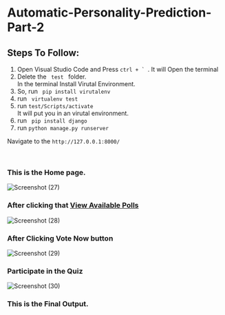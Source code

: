 # Automatic-Personality-Prediction-Part-2
## Steps To Follow:
<ol>
  <li>Open Visual Studio Code and Press <code>ctrl + ` </code>. It will Open the terminal </li>
  <li> Delete the <code> test </code> folder. </li>
  In the terminal Install Virutal Environment. <br>
  <li>So, run <code> pip install virutalenv </code> </li>
  <li> run <code> virtualenv test</code> </li>
  <li> run <code>test/Scripts/activate </code> </li> It will put you in an virutal environment.
  <li> run <code> pip install django </code> </li>
  <li>run <code>python manage.py runserver </code> </li>
  </ol>
  
  <p> Navigate to the <code>http://127.0.0.1:8000/</code> </p> <br>

### This is the Home page. 

![Screenshot (27)](https://user-images.githubusercontent.com/56466485/75603507-f8bedf00-5af4-11ea-9dfa-d199fddffdba.png)

### After clicking that <a href="#">View Available Polls</a> 

![Screenshot (28)](https://user-images.githubusercontent.com/56466485/75603515-070cfb00-5af5-11ea-8527-a3babdd08e4d.png)

### After Clicking Vote Now button

![Screenshot (29)](https://user-images.githubusercontent.com/56466485/75603517-0d02dc00-5af5-11ea-942f-a63b19b098dc.png)

### Participate in the Quiz

![Screenshot (30)](https://user-images.githubusercontent.com/56466485/75603521-13915380-5af5-11ea-96d6-8df702281e26.png)

### This is the Final Output.

  

